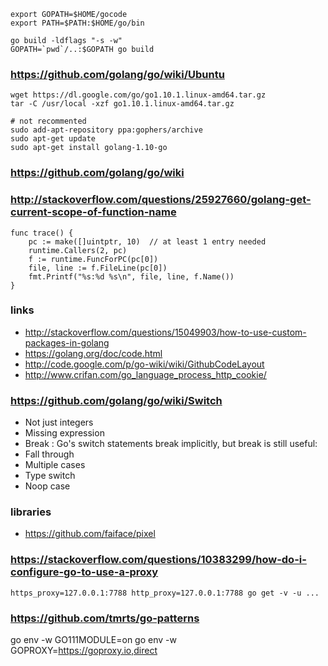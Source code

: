 
    export GOPATH=$HOME/gocode
    export PATH=$PATH:$HOME/go/bin

    go build -ldflags "-s -w"
    GOPATH=`pwd`/..:$GOPATH go build

### https://github.com/golang/go/wiki/Ubuntu

    wget https://dl.google.com/go/go1.10.1.linux-amd64.tar.gz
    tar -C /usr/local -xzf go1.10.1.linux-amd64.tar.gz

    # not recommented
    sudo add-apt-repository ppa:gophers/archive
    sudo apt-get update
    sudo apt-get install golang-1.10-go

### https://github.com/golang/go/wiki

### http://stackoverflow.com/questions/25927660/golang-get-current-scope-of-function-name

    func trace() {
        pc := make([]uintptr, 10)  // at least 1 entry needed
        runtime.Callers(2, pc)
        f := runtime.FuncForPC(pc[0])
        file, line := f.FileLine(pc[0])
        fmt.Printf("%s:%d %s\n", file, line, f.Name())
    }

### links

* http://stackoverflow.com/questions/15049903/how-to-use-custom-packages-in-golang
* https://golang.org/doc/code.html
* http://code.google.com/p/go-wiki/wiki/GithubCodeLayout
* http://www.crifan.com/go_language_process_http_cookie/

### https://github.com/golang/go/wiki/Switch

* Not just integers
* Missing expression
* Break : Go's switch statements break implicitly, but break is still useful:
* Fall through
* Multiple cases
* Type switch
* Noop case

### libraries

* https://github.com/faiface/pixel

### https://stackoverflow.com/questions/10383299/how-do-i-configure-go-to-use-a-proxy

    https_proxy=127.0.0.1:7788 http_proxy=127.0.0.1:7788 go get -v -u ...

### https://github.com/tmrts/go-patterns


go env -w GO111MODULE=on
go env -w GOPROXY=https://goproxy.io,direct
